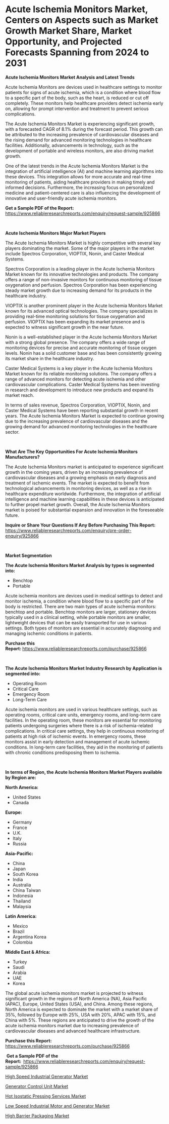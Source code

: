 <p><h1>Acute Ischemia Monitors Market, Centers on Aspects such as Market Growth Market Share, Market Opportunity, and Projected Forecasts Spanning from 2024 to 2031</h1></p><p><strong>Acute Ischemia Monitors Market Analysis and Latest Trends</strong></p>
<p><p>Acute Ischemia Monitors are devices used in healthcare settings to monitor patients for signs of acute ischemia, which is a condition where blood flow to a specific part of the body, such as the heart, is reduced or cut off completely. These monitors help healthcare providers detect ischemia early on, allowing for prompt intervention and treatment to prevent serious complications.</p><p>The Acute Ischemia Monitors Market is experiencing significant growth, with a forecasted CAGR of 8.1% during the forecast period. This growth can be attributed to the increasing prevalence of cardiovascular diseases and the rising demand for advanced monitoring technologies in healthcare facilities. Additionally, advancements in technology, such as the development of portable and wireless monitors, are also driving market growth.</p><p>One of the latest trends in the Acute Ischemia Monitors Market is the integration of artificial intelligence (AI) and machine learning algorithms into these devices. This integration allows for more accurate and real-time monitoring of patients, aiding healthcare providers in making timely and informed decisions. Furthermore, the increasing focus on personalized medicine and patient-centered care is also influencing the development of innovative and user-friendly acute ischemia monitors.</p></p>
<p><strong>Get a Sample PDF of the Report:&nbsp;</strong> <a href="https://www.reliableresearchreports.com/enquiry/request-sample/925866">https://www.reliableresearchreports.com/enquiry/request-sample/925866</a></p>
<p>&nbsp;</p>
<p><strong>Acute Ischemia Monitors Major Market Players</strong></p>
<p><p>The Acute Ischemia Monitors Market is highly competitive with several key players dominating the market. Some of the major players in the market include Spectros Corporation, VIOPTIX, Nonin, and Caster Medical Systems.</p><p>Spectros Corporation is a leading player in the Acute Ischemia Monitors Market known for its innovative technologies and products. The company offers a range of non-invasive monitors for continuous monitoring of tissue oxygenation and perfusion. Spectros Corporation has been experiencing steady market growth due to increasing demand for its products in the healthcare industry.</p><p>VIOPTIX is another prominent player in the Acute Ischemia Monitors Market known for its advanced optical technologies. The company specializes in providing real-time monitoring solutions for tissue oxygenation and perfusion. VIOPTIX has been expanding its market presence and is expected to witness significant growth in the near future.</p><p>Nonin is a well-established player in the Acute Ischemia Monitors Market with a strong global presence. The company offers a wide range of monitoring devices for precise and accurate monitoring of tissue oxygen levels. Nonin has a solid customer base and has been consistently growing its market share in the healthcare industry.</p><p>Caster Medical Systems is a key player in the Acute Ischemia Monitors Market known for its reliable monitoring solutions. The company offers a range of advanced monitors for detecting acute ischemia and other cardiovascular complications. Caster Medical Systems has been investing in research and development to introduce new products and expand its market reach.</p><p>In terms of sales revenue, Spectros Corporation, VIOPTIX, Nonin, and Caster Medical Systems have been reporting substantial growth in recent years. The Acute Ischemia Monitors Market is expected to continue growing due to the increasing prevalence of cardiovascular diseases and the growing demand for advanced monitoring technologies in the healthcare sector.</p></p>
<p>&nbsp;</p>
<p><strong>What Are The Key Opportunities For Acute Ischemia Monitors Manufacturers?</strong></p>
<p><p>The Acute Ischemia Monitors market is anticipated to experience significant growth in the coming years, driven by an increasing prevalence of cardiovascular diseases and a growing emphasis on early diagnosis and treatment of ischemic events. The market is expected to benefit from technological advancements in monitoring devices, as well as a rise in healthcare expenditure worldwide. Furthermore, the integration of artificial intelligence and machine learning capabilities in these devices is anticipated to further propel market growth. Overall, the Acute Ischemia Monitors market is poised for substantial expansion and innovation in the foreseeable future.</p></p>
<p><strong>Inquire or Share Your Questions If Any Before Purchasing This Report:</strong> <a href="https://www.reliableresearchreports.com/enquiry/pre-order-enquiry/925866">https://www.reliableresearchreports.com/enquiry/pre-order-enquiry/925866</a></p>
<p>&nbsp;</p>
<p><strong>Market Segmentation</strong></p>
<p><strong>The Acute Ischemia Monitors Market Analysis by types is segmented into:</strong></p>
<p><ul><li>Benchtop</li><li>Portable</li></ul></p>
<p><p>Acute ischemia monitors are devices used in medical settings to detect and monitor ischemia, a condition where blood flow to a specific part of the body is restricted. There are two main types of acute ischemia monitors: benchtop and portable. Benchtop monitors are larger, stationary devices typically used in a clinical setting, while portable monitors are smaller, lightweight devices that can be easily transported for use in various settings. Both types of monitors are essential in accurately diagnosing and managing ischemic conditions in patients.</p></p>
<p><strong>Purchase this Report:&nbsp;</strong><a href="https://www.reliableresearchreports.com/purchase/925866">https://www.reliableresearchreports.com/purchase/925866</a></p>
<p>&nbsp;</p>
<p><strong>The Acute Ischemia Monitors Market Industry Research by Application is segmented into:</strong></p>
<p><ul><li>Operating Room</li><li>Critical Care</li><li>Emergency Room</li><li>Long-Term Care</li></ul></p>
<p><p>Acute ischemia monitors are used in various healthcare settings, such as operating rooms, critical care units, emergency rooms, and long-term care facilities. In the operating room, these monitors are essential for monitoring patients undergoing surgeries where there is a risk of ischemia-related complications. In critical care settings, they help in continuous monitoring of patients at high risk of ischemic events. In emergency rooms, these monitors assist in early detection and management of acute ischemic conditions. In long-term care facilities, they aid in the monitoring of patients with chronic conditions predisposing them to ischemia.</p></p>
<p>&nbsp;</p>
<p><strong>In terms of Region, the Acute Ischemia Monitors Market Players available by Region are:</strong></p>
<p>
    <p> <strong> North America: </strong>
        <ul>
            <li>United States</li>
            <li>Canada</li>
        </ul>
        </p> 
    <p> <strong> Europe: </strong>
        <ul>
            <li>Germany</li>
            <li>France</li>
            <li>U.K.</li>
            <li>Italy</li>
            <li>Russia</li>
        </ul>
        </p> 
    <p> <strong> Asia-Pacific: </strong>
        <ul>
            <li>China</li>
            <li>Japan</li>
            <li>South Korea</li>
            <li>India</li>
            <li>Australia</li>
            <li>China Taiwan</li>
            <li>Indonesia</li>
            <li>Thailand</li>
            <li>Malaysia</li>
        </ul>
        </p> 
    <p> <strong> Latin America: </strong>
        <ul>
            <li>Mexico</li>
            <li>Brazil</li>
            <li>Argentina Korea</li>
            <li>Colombia</li>
        </ul>
        </p> 
    <p> <strong> Middle East & Africa: </strong>
        <ul>
            <li>Turkey</li>
            <li>Saudi</li>
            <li>Arabia</li>
            <li>UAE</li>
            <li>Korea</li>
        </ul>
    </p>
    </p>
<p><p>The global acute ischemia monitors market is projected to witness significant growth in the regions of North America (NA), Asia Pacific (APAC), Europe, United States (USA), and China. Among these regions, North America is expected to dominate the market with a market share of 35%, followed by Europe with 25%, USA with 20%, APAC with 15%, and China with 5%. These regions are anticipated to drive the growth of the acute ischemia monitors market due to increasing prevalence of cardiovascular diseases and advanced healthcare infrastructure.</p></p>
<p><strong>Purchase this Report: </strong><a href="https://www.reliableresearchreports.com/purchase/925866">https://www.reliableresearchreports.com/purchase/925866</a></p>
<p>&nbsp;<strong>Get a Sample PDF of the Report:&nbsp;&nbsp;</strong><a href="https://www.reliableresearchreports.com/enquiry/request-sample/925866">https://www.reliableresearchreports.com/enquiry/request-sample/925866</a></p>
<p><strong></strong></p>
<p><p><a href="https://github.com/abdelrhmankishk22/Market-Research-Report-List-3/blob/main/high-speed-industrial-generator-market.md">High Speed Industrial Generator Market</a></p><p><a href="https://medium.com/@tiffanytran1905/generator-control-unit-market-the-key-to-successful-business-strategy-forecast-till-2031-4a07c49e04b2">Generator Control Unit Market</a></p><p><a href="https://medium.com/@juliecastro06/hot-isostatic-pressing-services-market-size-and-market-trends-complete-industry-overview-2024-to-6c6f20c026c0">Hot Isostatic Pressing Services Market</a></p><p><a href="https://github.com/bracarafogo/Market-Research-Report-List-2/blob/main/low-speed-industrial-motor-and-generator-market.md">Low Speed Industrial Motor and Generator Market</a></p><p><a href="https://medium.com/@juliecastro06/high-barrier-packaging-market-share-evolution-and-market-growth-trends-2024-2031-40fc0dd24119">High Barrier Packaging Market</a></p></p>